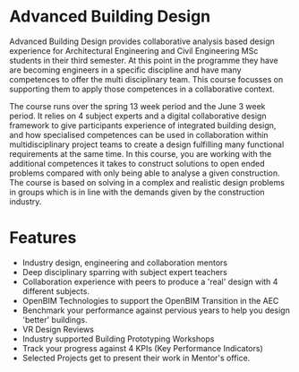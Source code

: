 # Advanced Building Design
Advanced Building Design provides collaborative analysis based design experience for Architectural Engineering and Civil Engineering MSc students in their third semester. At this point in the programme they have are becoming engineers in a specific discipline and have many competences to offer the multi disciplinary team. This course focusses on supporting them to apply those competences in a collaborative context. 

The course runs over the spring 13 week period and the June 3 week period. It relies on 4 subject experts and a digital collaborative design framework to give participants experience of integrated building design, and how specialised competences can be used in collaboration within multidisciplinary project teams to create a design fulfilling many functional requirements at the same time. In this course, you are working with the additional competences it takes to construct solutions to open ended problems compared with only being able to analyse a given construction. The course is based on solving in a complex and realistic design problems in groups which is in line with the demands given by the construction industry.
# Features
* Industry design, engineering and collaboration mentors
* Deep disciplinary sparring with subject expert teachers
* Collaboration experience with peers to produce a 'real' design with 4 different subjects.
* OpenBIM Technologies to support the OpenBIM Transition in the AEC
* Benchmark your performance against pervious years to help you design 'better' buildings.
* VR Design Reviews
* Industry supported Building Prototyping Workshops
* Track your progress against 4 KPIs (Key Performance Indicators)
* Selected Projects get to present their work in Mentor's office.

